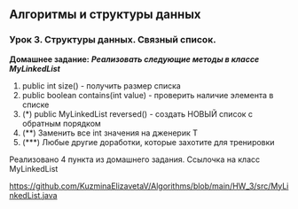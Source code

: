 ## Алгоритмы и структуры данных

### Урок 3. Структуры данных. Связный список.
**Домашнее задание:**
***Реализовать следующие методы в классе MyLinkedList***
1. public int size() - получить размер списка
2. public boolean contains(int value) - проверить наличие элемента в списке
3. (*) public MyLinkedList reversed() - создать НОВЫЙ список с обратным порядком
4. (**) Заменить все int значения на дженерик T
5. (***) Любые другие доработки, которые захотите для тренировки

Реализовано 4 пункта из домашнего задания. Ссылочка на класс MyLinkedList

https://github.com/KuzminaElizavetaV/Algorithms/blob/main/HW_3/src/MyLinkedList.java

